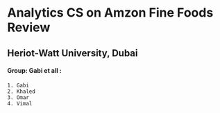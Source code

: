 # Analytics CS on Amzon Fine Foods Review
## Heriot-Watt University, Dubai
#### Group: Gabi et all :
    1. Gabi 
    2. Khaled 
    3. Omar 
    4. Vimal  
